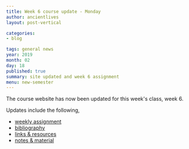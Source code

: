 ```yaml
---
title: Week 6 course update - Monday
author: ancientlives
layout: post-vertical

categories:
- blog

tags: general news
year: 2019
month: 02
day: 18
published: true
summary: site updated and week 6 assignment
menu: new-semester
---
```


The course website has now been updated for this week's class, week 6.

Updates include the following,

* [weekly assignment](/weekly_assignment)
* [bibliography](/bibliography)
* [links & resources](/links)
* [notes & material](/notes)
